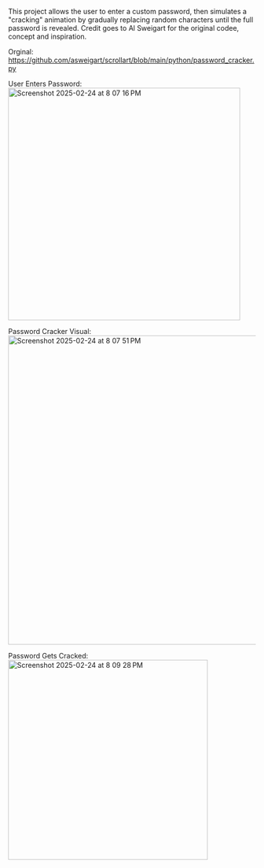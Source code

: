 This project allows the user to enter a custom password, then simulates a "cracking" animation by gradually replacing random characters until the full password is revealed.
Credit goes to Al Sweigart for the original codee, concept and inspiration.

Orginal: https://github.com/asweigart/scrollart/blob/main/python/password_cracker.py

User Enters Password:
<img width="472" alt="Screenshot 2025-02-24 at 8 07 16 PM" src="https://github.com/user-attachments/assets/5b6d0e68-e6e8-470c-8e14-1af274748219" />

Password Cracker Visual:
<img width="628" alt="Screenshot 2025-02-24 at 8 07 51 PM" src="https://github.com/user-attachments/assets/b50aed92-9207-4244-a182-656206f88952" />

Password Gets Cracked:
<img width="406" alt="Screenshot 2025-02-24 at 8 09 28 PM" src="https://github.com/user-attachments/assets/809b50a0-4378-49ca-a62b-e322ad9d444b" />

